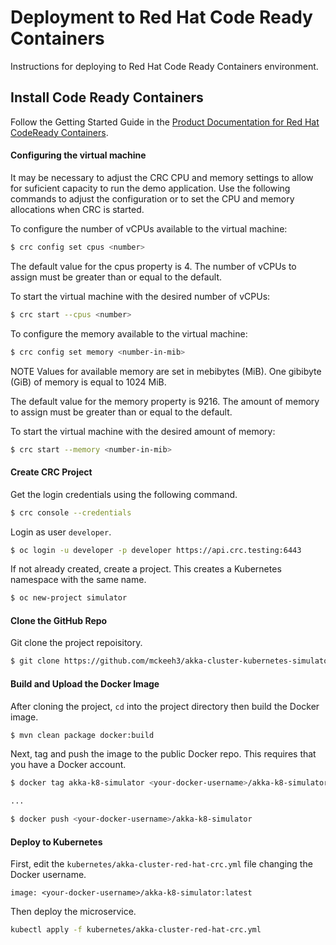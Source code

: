 # Deployment to Red Hat Code Ready Containers

Instructions for deploying to Red Hat Code Ready Containers environment.

## Install Code Ready Containers

Follow the Getting Started Guide in the [Product Documentation for Red Hat CodeReady Containers](https://access.redhat.com/documentation/en-us/red_hat_codeready_containers/1.17/).

#### Configuring the virtual machine

It may be necessary to adjust the CRC CPU and memory settings to allow for suficient capacity to run the demo application. Use the following commands to adjust the configuration or to set the CPU and memory allocations when CRC is started.

To configure the number of vCPUs available to the virtual machine:

~~~bash
$ crc config set cpus <number>
~~~

The default value for the cpus property is 4. The number of vCPUs to assign must be greater than or equal to the default.

To start the virtual machine with the desired number of vCPUs:

~~~bash
$ crc start --cpus <number>
~~~

To configure the memory available to the virtual machine:

~~~bash
$ crc config set memory <number-in-mib>
~~~

NOTE
Values for available memory are set in mebibytes (MiB). One gibibyte (GiB) of memory is equal to 1024 MiB.

The default value for the memory property is 9216. The amount of memory to assign must be greater than or equal to the default.

To start the virtual machine with the desired amount of memory:

~~~bash
$ crc start --memory <number-in-mib>
~~~

#### Create CRC Project

Get the login credentials using the following command.

~~~bash
$ crc console --credentials
~~~

Login as user `developer`.

~~~bash
$ oc login -u developer -p developer https://api.crc.testing:6443
~~~

If not already created, create a project. This creates a Kubernetes namespace with the same name.

~~~bash
$ oc new-project simulator
~~~

#### Clone the GitHub Repo

Git clone the project repoisitory.

~~~bash
$ git clone https://github.com/mckeeh3/akka-cluster-kubernetes-simulator.git
~~~

#### Build and Upload the Docker Image

After cloning the project, `cd` into the project directory then build the Docker image.

~~~bash
$ mvn clean package docker:build
~~~

Next, tag and push the image to the public Docker repo. This requires that you have a Docker account.

~~~bash
$ docker tag akka-k8-simulator <your-docker-username>/akka-k8-simulator:latest

...

$ docker push <your-docker-username>/akka-k8-simulator
~~~

#### Deploy to Kubernetes

First, edit the `kubernetes/akka-cluster-red-hat-crc.yml` file changing the Docker username.

~~~
image: <your-docker-username>/akka-k8-simulator:latest
~~~

Then deploy the microservice.

~~~bash
kubectl apply -f kubernetes/akka-cluster-red-hat-crc.yml
~~~
